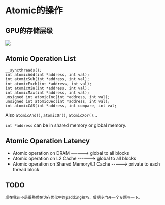 # Atomic的操作

## GPU的存储层级
![](../imgs/atomic_operation_note1.png)

## Atomic Operation List

    __syncthreads();
    int atomicAdd(int *address, int val);
    int atomicSub(int *address, int val);
    int atomicExch(int *address, int val);
    int atomicMin(int *address, int val);
    int atomicMax(int *address, int val);
    unsigned int atomicInc(int *address, int val);
    unsigned int atomicDec(int *address, int val);
    int atomicCAS(int *address, int compare, int val;

Also `atomicAnd()`, `atomicOr()`, `atomicXor()`…

`int *address` can be in shared memory or global memory.

## Atomic Operation Latency
- Atomic operation on DRAM ------> global to all blocks
- Atomic operation on L2 Cache  ------> global to all blocks
- Atomic operation on Shared Memory/L1 Cache -----> private to each thread block


## TODO
    
    现在我还不是很熟悉在访存优化中的padding技巧，后期专门开一个专题写一下。



